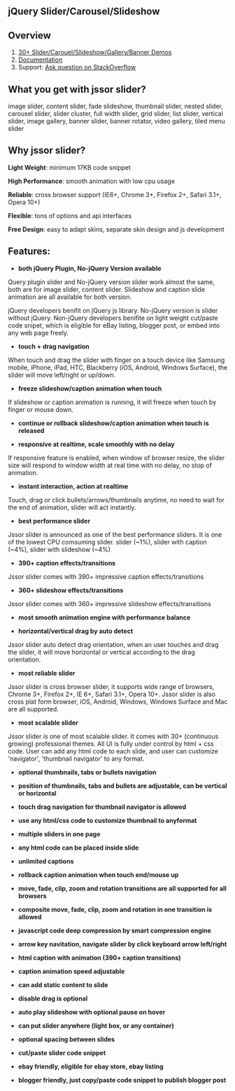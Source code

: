 jQuery Slider/Carousel/Slideshow
--------------------------------------

Overview
--------------------------------------

1. [30+ Slider/Carouel/Slideshow/Gallery/Banner Demos](http://www.jssor.com)
2. [Documentation](http://www.jssor.com/development/index.html)
3. Support: [Ask question on StackOverflow](http://stackoverflow.com/search?tab=relevance&q=jssor)

What you get with jssor slider?
--------------------------------------
image slider, content slider, fade slideshow, thumbnail slider, nested slider, carousel slider, slider cluster, full width slider, grid slider, list slider, vertical slider, image gallery, banner slider, banner rotator, video gallery, tiled menu slider

Why jssor slider?
--------------------------------------
**Light Weight**: minimum 17KB code snippet

**High Performance**: smooth animation with low cpu usage

**Reliable**: cross browser support (IE6+, Chrome 3+, Firefox 2+, Safari 3.1+, Opera 10+)

**Flexible**: tons of options and api interfaces

**Free Design**: easy to adapt skins, separate skin design and js development

Features:
--------------------------------------
- **both jQuery Plugin, No-jQuery Version available**

Query plugin slider and No-jQuery version slider work almost the same, both are for image slider, content slider. Slideshow and caption slide animation are all available for both version.

jQuery developers benifit on jQuery js library. No-jQuery version is slider without jQuery. Non-jQuery developers benifite on light weight cut/paste code snipet, which is eligible for eBay listing, blogger post, or embed into any web page freely.

- **touch + drag navigation**

When touch and drag the slider with finger on a touch device like Samsung mobile, iPhone, iPad, HTC, Blackberry (iOS, Android, Windows Surface), the slider will move left/right or up/down.

- **freeze slideshow/caption animation when touch**

If slideshow or caption animation is running, it will freeze when touch by finger or mouse down.

- **continue or rollback slideshow/caption animation when touch is released**

- **responsive at realtime, scale smoothly with no delay**

If responsive feature is enabled, when window of browser resize, the slider size will respond to window width at real time with no delay, no stop of animation.

- **instant interaction, action at realtime**

Touch, drag or click bullets/arrows/thumbnails anytime, no need to wait for the end of animation, slider will act instantly.

- **best performance slider**

Jssor slider is announced as one of the best performance sliders. It is one of the lowest CPU comsuming slider. slider (~1%), slider with caption (~4%), slider with slideshow (~4%)

- **390+ caption effects/transitions**

Jssor slider comes with 390+ impressive caption effects/transitions

- **360+ slideshow effects/transitions**

Jssor slider comes with 360+ impressive slideshow effects/transitions

- **most smooth animation engine with performance balance**

- **horizontal/vertical drag by auto detect**

Jssor slider auto detect drag orientation, when an user touches and drag the slider, it will move horizontal or vertical according to the drag orientation.

- **most reliable slider**

Jssor slider is cross browser slider, it supports wide range of browsers, Chrome 3+, Firefox 2+, IE 6+, Safari 3.1+, Opera 10+. Jssor slider is also cross plat form browser, iOS, Android, Windows, Windows Surface and Mac are all supported.

- **most scalable slider**

Jssor slider is one of most scalable slider. It comes with 30+ (continuous growing) professional themes. All UI is fully under control by html + css code. User can add any html code to each slide, and user can customize 'navigator', 'thumbnail navigator' to any format.

- **optional thumbnails, tabs or bullets navigation**

- **position of thumbnails, tabs and bullets are adjustable, can be vertical or horizontal**

- **touch drag navigation for thumbnail navigator is allowed**

- **use any html/css code to customize thumbnail to anyformat**

- **multiple sliders in one page**

- **any html code can be placed inside slide**

- **unlimited captions**

- **rollback caption animation when touch end/mouse up**

- **move, fade, clip, zoom and rotation transitions are all supported for all browsers**

- **composite move, fade, clip, zoom and rotation in one transition is allowed**

- **javascript code deep compression by smart compression engine**

- **arrow key navitation, navigate slider by click keyboard arrow left/right**

- **html caption with animation (390+ caption transitions)**

- **caption animation speed adjustable**

- **can add static content to slide**

- **disable drag is optional**

- **auto play slideshow with optional pause on hover**

- **can put slider anywhere (light box, or any container)**

- **optional spacing between slides**

- **cut/paste slider code snippet**

- **ebay friendly, eligible for ebay store, ebay listing**

- **blogger friendly, just copy/paste code snippet to publish blogger post**